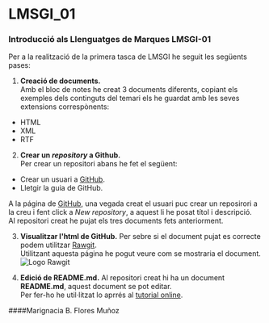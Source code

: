 # LMSGI_01
### Introducció als Llenguatges de Marques LMSGI-01

Per a la realització de la primera tasca de LMSGI he seguit les següents pases:
1. **Creació de documents.**  
Amb el bloc de notes he creat 3 documents diferents, copiant els exemples dels continguts del temari els he guardat amb les seves extensions correspònents:
* HTML
* XML
* RTF

2. **Crear un _repository_ a Github.**  
Per crear un repositori abans he fet el següent:
* Crear un usuari a [GitHub](https://github.com/).
* Lletgir la guia de GitHub.  

A la página de [GitHub](https://github.com/), una vegada creat el usuari puc crear un reposirori a la creu i fent click a _New repository_, a aquest li he posat títol i descripció.  
Al repositori creat he pujat els tres documents fets anteriorment.

3. **Visualitzar l'html de GitHub.**
Per sebre si el document pujat es correcte podem utilitzar [Rawgit](https://rawgit.com/).  
Utilitzant aquesta página he pogut veure com se mostraria el document.  
![Logo Rawgit](https://cdn.rawgit.com/rgrove/rawgit/cdn-20170108/public/img/sushi.png)

4. **Edició de README.md.**
Al repositori creat hi ha un document **README.md**, aquest document se pot editar.  
Per fer-ho he util·litzat lo aprrés al [tutorial online](http://www.markdowntutorial.com/).


####Marignacia B. Flores Muñoz
